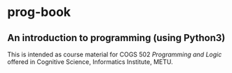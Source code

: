 # prog-book
## An introduction to programming (using Python3)

This is intended as course material for COGS 502 _Programming and Logic_ offered
in Cognitive Science, Informatics Institute, METU.

